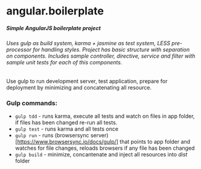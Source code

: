 # angular.boilerplate
##### Simple AngularJS boilerplate project 
###### Uses gulp as build system, karma + jasmine as test system, LESS pre-processor for handling styles. Project has basic structure with separation on components. Includes sample controller, directive, service and filter with sample unit tests for each of this components.

Use gulp to run development server, test application, prepare for deployment by minimizing and concatenating all resource.

### Gulp commands: 
* ```gulp tdd``` - runs karma, execute all tests and watch on files in app folder, if files has been changed re-run all tests.
* ```gulp test``` - runs karma and all tests once
* ```gulp run``` - runs (browsersync server)[https://www.browsersync.io/docs/gulp/] that points to app folder and watches for file changes, reloads browsers if any file has been changed
* ```gulp build``` - minimize, concantenate and inject all resources into *dist* folder 
